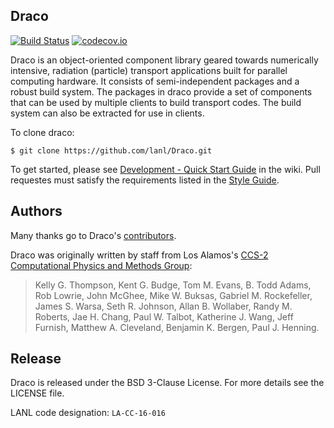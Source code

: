 Draco
----------------

[![Build Status](https://travis-ci.org/lanl/Draco.svg?branch=develop)](https://travis-ci.org/lanl/Draco)
[![codecov.io](https://codecov.io/github/lanl/Draco/coverage.svg?branch=develop)](https://codecov.io/github/lanl/Draco/branch/develop)

Draco is an object-oriented component library geared towards
numerically intensive, radiation (particle) transport applications
built for parallel computing hardware.  It consists of
semi-independent packages and a robust build system.  The packages in
draco provide a set of components that can be used by multiple clients
to build transport codes.  The build system can also be extracted for
use in clients.

To clone draco:

    $ git clone https://github.com/lanl/Draco.git

To get started, please see [Development - Quick Start Guide](https://github.com/lanl/Draco/wiki/Development---Quick-Start)
in the wiki. Pull requestes must satisfy the requirements listed in
the [Style Guide](https://github.com/lanl/Draco/wiki/Style-Guide).

Authors
----------------
Many thanks go to Draco's [contributors](https://github.com/lanl/Draco/graphs/contributors).

Draco was originally written by staff from Los Alamos's [CCS-2 Computational Physics and Methods Group](http://www.lanl.gov/org/padste/adtsc/computer-computational-statistical-sciences/computational-physics-methods/index.php):

> Kelly G. Thompson, Kent G. Budge, Tom M. Evans, B. Todd Adams,
> Rob Lowrie, John McGhee, Mike W. Buksas, Gabriel M. Rockefeller,
> James S. Warsa, Seth R. Johnson, Allan B. Wollaber, Randy M. Roberts,
> Jae H. Chang, Paul W. Talbot, Katherine J. Wang, Jeff Furnish,
> Matthew A. Cleveland, Benjamin K. Bergen, Paul J. Henning.

Release
----------------

Draco is released under the BSD 3-Clause License. For more details see the
LICENSE file.

LANL code designation: `LA-CC-16-016`
